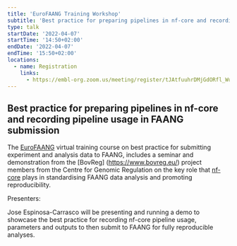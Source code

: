 ```yaml
---
title: 'EuroFAANG Training Workshop'
subtitle: 'Best practice for preparing pipelines in nf-core and recording pipeline usage in FAANG submissions'
type: talk
startDate: '2022-04-07'
startTime: '14:50+02:00'
endDate: '2022-04-07'
endTime: '15:50+02:00'
locations:
  - name: Registration
    links:
      - https://embl-org.zoom.us/meeting/register/tJAtfuuhrDMjGdORfl_Wu72X2f9HsR9zOmt2
---
```


## Best practice for preparing pipelines in nf-core and recording pipeline usage in FAANG submission

The [EuroFAANG](https://eurofaang.eu/) virtual
training course on best practice for submitting experiment and analysis data to FAANG, includes a seminar and demonstration from the [BovReg]
(https://www.bovreg.eu/) project members from the Centre for Genomic
Regulation on the key role that [nf-core](https://nf-co.re/) plays in
standardising FAANG data analysis and promoting reproducibility.

Presenters:

Jose Espinosa-Carrasco will be presenting and running a demo to showcase the best practice for recording nf-core pipeline usage, parameters and outputs to then submit to FAANG for fully reproducible analyses.
